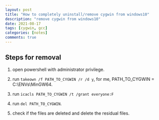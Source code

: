 ```yaml
---
layout: post
title: "How to completely uninstall/remove cygwin from windows10"
description: "remove cygwin from windows10"
date: 2021-08-17
tags: [cygwin, gcc]
categories: [notes]
comments: true
---
```


## Steps for removal

1. open powershell with administrator privilege.

2. run `takeown /f PATH_TO_CYGWIN /r /d y`, for me, PATH_TO_CYGWIN = C:\ENVs\MinGW64.

3. run `icacls PATH_TO_CYGWIN /t /grant everyone:F`

4. run `del PATH_TO_CYGWIN`.

5. check if the files are deleted and delete the residual files.
